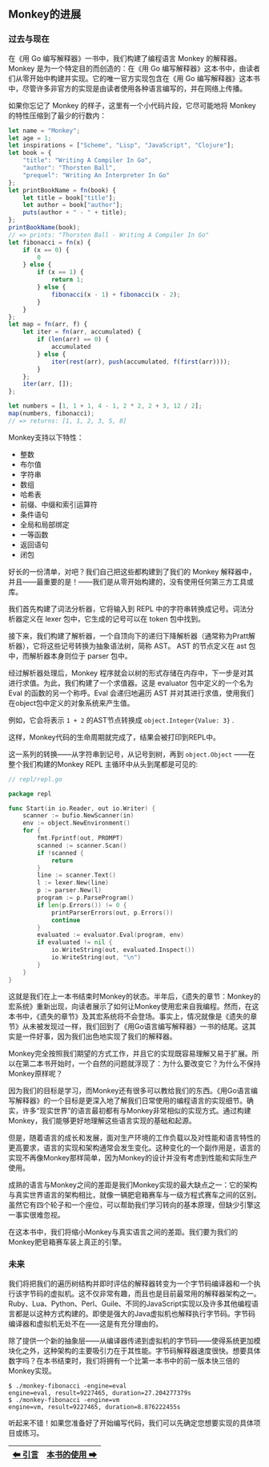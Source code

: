 ## Monkey的进展

### 过去与现在

在《用 Go 编写解释器》一书中，我们构建了编程语言 Monkey 的解释器。Monkey 是为一个特定目的而创造的：在《用 Go 编写解释器》这本书中，由读者们从零开始中构建并实现。它的唯一官方实现包含在《用 Go 编写解释器》这本书中，尽管许多非官方的实现是由读者使用各种语言编写的，并在网络上传播。

如果你忘记了 Monkey 的样子，这里有一个小代码片段，它尽可能地将 Monkey 的特性压缩到了最少的行数内：

```javascript
let name = "Monkey";
let age = 1;
let inspirations = ["Scheme", "Lisp", "JavaScript", "Clojure"];
let book = {
    "title": "Writing A Compiler In Go",
    "author": "Thorsten Ball",
    "prequel": "Writing An Interpreter In Go"
};
let printBookName = fn(book) {
    let title = book["title"];
    let author = book["author"];
    puts(author + " - " + title);
};
printBookName(book);
// => prints: "Thorsten Ball - Writing A Compiler In Go"
let fibonacci = fn(x) {
    if (x == 0) {
        0
    } else {
        if (x == 1) {
            return 1;
        } else {
            fibonacci(x - 1) + fibonacci(x - 2);
        }
    }
};
let map = fn(arr, f) {
    let iter = fn(arr, accumulated) {
        if (len(arr) == 0) {
            accumulated
        } else {
            iter(rest(arr), push(accumulated, f(first(arr))));
        }
    };
    iter(arr, []);
};

let numbers = [1, 1 + 1, 4 - 1, 2 * 2, 2 + 3, 12 / 2];
map(numbers, fibonacci);
// => returns: [1, 1, 2, 3, 5, 8]
```

Monkey支持以下特性：
* 整数
* 布尔值
* 字符串
* 数组
* 哈希表
* 前缀、中缀和索引运算符
* 条件语句
* 全局和局部绑定
* 一等函数
* 返回语句
* 闭包

好长的一份清单，对吧？我们自己把这些都构建到了我们的 Monkey 解释器中，并且——最重要的是！——我们是从零开始构建的，没有使用任何第三方工具或库。

我们首先构建了词法分析器，它将输入到 REPL 中的字符串转换成记号。词法分析器定义在 lexer 包中，它生成的记号可以在 token 包中找到。

接下来，我们构建了解析器，一个自顶向下的递归下降解析器（通常称为Pratt解析器），它将这些记号转换为抽象语法树，简称 AST。 AST 的节点定义在 ast 包中，而解析器本身则位于 parser 包中。

经过解析器处理后，Monkey 程序就会以树的形式存储在内存中，下一步是对其进行求值。为此，我们构建了一个求值器。这是 evaluator 包中定义的一个名为 Eval 的函数的另一个称呼。Eval 会递归地遍历 AST 并对其进行求值，使用我们在object包中定义的对象系统来产生值。

例如，它会将表示 `1 + 2` 的AST节点转换成 `object.Integer{Value: 3}` .

这样，Monkey代码的生命周期就完成了，结果会被打印到REPL中。

这一系列的转换——从字符串到记号，从记号到树，再到 `object.Object` ——在整个我们构建的Monkey REPL 主循环中从头到尾都是可见的:

```go
// repl/repl.go

package repl

func Start(in io.Reader, out io.Writer) {
    scanner := bufio.NewScanner(in)
    env := object.NewEnvironment()
    for {
        fmt.Fprintf(out, PROMPT)
        scanned := scanner.Scan()
        if !scanned {
            return
        }
        line := scanner.Text()
        l := lexer.New(line)
        p := parser.New(l)
        program := p.ParseProgram()
        if len(p.Errors()) != 0 {
            printParserErrors(out, p.Errors())
            continue
        }
        evaluated := evaluator.Eval(program, env)
        if evaluated != nil {
            io.WriteString(out, evaluated.Inspect())
            io.WriteString(out, "\n")
        }
    }
}
```

这就是我们在上一本书结束时Monkey的状态。半年后，《遗失的章节：Monkey的宏系统》重新出现，向读者展示了如何让Monkey使用宏来自我编程。然而，在这本书中，《遗失的章节》及其宏系统将不会登场。事实上，情况就像是《遗失的章节》从未被发现过一样，我们回到了《用Go语言编写解释器》一书的结尾。这其实是一件好事，因为我们出色地实现了我们的解释器。

Monkey完全按照我们期望的方式工作，并且它的实现既容易理解又易于扩展。所以在第二本书开始时，一个自然的问题就浮现了：为什么要改变它？为什么不保持Monkey原样呢？

因为我们的目标是学习，而Monkey还有很多可以教给我们的东西。《用Go语言编写解释器》的一个目标是更深入地了解我们日常使用的编程语言的实现细节。确实，许多“现实世界”的语言最初都有与Monkey非常相似的实现方式。通过构建Monkey，我们能够更好地理解这些语言实现的基础和起源。

但是，随着语言的成长和发展，面对生产环境的工作负载以及对性能和语言特性的更高要求，语言的实现和架构通常会发生变化。这种变化的一个副作用是，语言的实现不再像Monkey那样简单，因为Monkey的设计并没有考虑到性能和实际生产使用。

成熟的语言与Monkey之间的差距是我们Monkey实现的最大缺点之一：它的架构与真实世界语言的架构相比，就像一辆肥皂箱赛车与一级方程式赛车之间的区别。虽然它有四个轮子和一个座位，可以帮助我们学习转向的基本原理，但缺少引擎这一事实很难忽视。

在这本书中，我们将缩小Monkey与真实语言之间的差距。我们要为我们的Monkey肥皂箱赛车装上真正的引擎。

### 未来

我们将把我们的遍历树结构并即时评估的解释器转变为一个字节码编译器和一个执行该字节码的虚拟机。这不仅非常有趣，而且也是目前最常用的解释器架构之一。Ruby、Lua、Python、Perl、Guile、不同的JavaScript实现以及许多其他编程语言都是以这种方式构建的。即使是强大的Java虚拟机也解释执行字节码。字节码编译器和虚拟机无处不在——这是有充分理由的。

除了提供一个新的抽象层——从编译器传递到虚拟机的字节码——使得系统更加模块化之外，这种架构的主要吸引力在于其性能。字节码解释器速度很快。想要具体数字吗？在本书结束时，我们将拥有一个比第一本书中的前一版本快三倍的Monkey实现。

```
$ ./monkey-fibonacci -engine=eval
engine=eval, result=9227465, duration=27.204277379s
$ ./monkey-fibonacci -engine=vm
engine=vm, result=9227465, duration=8.876222455s
```

听起来不错！如果您准备好了开始编写代码，我们可以先确定您想要实现的具体项目或练习。

|[⬅ 引言](./2引言.md)|[本书的使用 ➡](./4本书的使用.md)|
| --- | --- |
